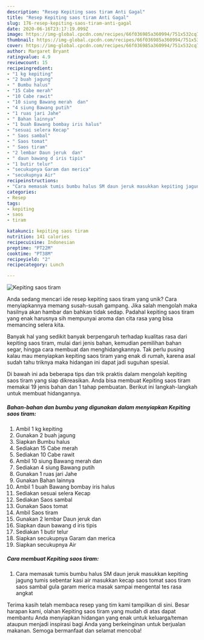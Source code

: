 ```yaml
---
description: "Resep Kepiting saos tiram Anti Gagal"
title: "Resep Kepiting saos tiram Anti Gagal"
slug: 176-resep-kepiting-saos-tiram-anti-gagal
date: 2020-06-16T23:17:19.099Z
image: https://img-global.cpcdn.com/recipes/66f036985a360994/751x532cq70/kepiting-saos-tiram-foto-resep-utama.jpg
thumbnail: https://img-global.cpcdn.com/recipes/66f036985a360994/751x532cq70/kepiting-saos-tiram-foto-resep-utama.jpg
cover: https://img-global.cpcdn.com/recipes/66f036985a360994/751x532cq70/kepiting-saos-tiram-foto-resep-utama.jpg
author: Margaret Bryant
ratingvalue: 4.9
reviewcount: 15
recipeingredient:
- "1 kg kepiting"
- "2 buah jagung"
- " Bumbu halus"
- "15 Cabe merah"
- "10 Cabe rawit"
- "10 siung Bawang merah  dan"
- "4 siung Bawang putih"
- "1 ruas jari Jahe"
- " Bahan lainnya"
- "1 buah Bawang bombay iris halus"
- "sesuai selera Kecap"
- " Saos sambal"
- " Saos tomat"
- " Saos tiram"
- "2 lembar Daun jeruk  dan"
- " daun bawang d iris tipis"
- "1 butir telur"
- "secukupnya Garam dan merica"
- "secukupnya Air"
recipeinstructions:
- "Cara memasak tumis bumbu halus SM daun jeruk masukkan kepiting jagung tumis sebentar kasi air masukkan kecap saos tomat saos tiram saos sambal gula garam merica masak sampai mengental tes rasa angkat"
categories:
- Resep
tags:
- kepiting
- saos
- tiram

katakunci: kepiting saos tiram 
nutrition: 141 calories
recipecuisine: Indonesian
preptime: "PT22M"
cooktime: "PT38M"
recipeyield: "2"
recipecategory: Lunch

---
```



![Kepiting saos tiram](https://img-global.cpcdn.com/recipes/66f036985a360994/751x532cq70/kepiting-saos-tiram-foto-resep-utama.jpg)

Anda sedang mencari ide resep kepiting saos tiram yang unik? Cara menyiapkannya memang susah-susah gampang. Jika salah mengolah maka hasilnya akan hambar dan bahkan tidak sedap. Padahal kepiting saos tiram yang enak harusnya sih mempunyai aroma dan cita rasa yang bisa memancing selera kita.

Banyak hal yang sedikit banyak berpengaruh terhadap kualitas rasa dari kepiting saos tiram, mulai dari jenis bahan, kemudian pemilihan bahan segar, hingga cara membuat dan menghidangkannya. Tak perlu pusing kalau mau menyiapkan kepiting saos tiram yang enak di rumah, karena asal sudah tahu triknya maka hidangan ini dapat jadi suguhan spesial.




Di bawah ini ada beberapa tips dan trik praktis dalam mengolah kepiting saos tiram yang siap dikreasikan. Anda bisa membuat Kepiting saos tiram memakai 19 jenis bahan dan 1 tahap pembuatan. Berikut ini langkah-langkah untuk membuat hidangannya.

<!--inarticleads1-->

##### Bahan-bahan dan bumbu yang digunakan dalam menyiapkan Kepiting saos tiram:

1. Ambil 1 kg kepiting
1. Gunakan 2 buah jagung
1. Siapkan  Bumbu halus
1. Sediakan 15 Cabe merah
1. Sediakan 10 Cabe rawit
1. Ambil 10 siung Bawang merah  dan
1. Sediakan 4 siung Bawang putih
1. Gunakan 1 ruas jari Jahe
1. Gunakan  Bahan lainnya
1. Ambil 1 buah Bawang bombay iris halus
1. Sediakan sesuai selera Kecap
1. Sediakan  Saos sambal
1. Gunakan  Saos tomat
1. Ambil  Saos tiram
1. Gunakan 2 lembar Daun jeruk  dan
1. Siapkan  daun bawang d iris tipis
1. Sediakan 1 butir telur
1. Siapkan secukupnya Garam dan merica
1. Siapkan secukupnya Air




<!--inarticleads2-->

##### Cara membuat Kepiting saos tiram:

1. Cara memasak tumis bumbu halus SM daun jeruk masukkan kepiting jagung tumis sebentar kasi air masukkan kecap saos tomat saos tiram saos sambal gula garam merica masak sampai mengental tes rasa angkat




Terima kasih telah membaca resep yang tim kami tampilkan di sini. Besar harapan kami, olahan Kepiting saos tiram yang mudah di atas dapat membantu Anda menyiapkan hidangan yang enak untuk keluarga/teman ataupun menjadi inspirasi bagi Anda yang berkeinginan untuk berjualan makanan. Semoga bermanfaat dan selamat mencoba!
